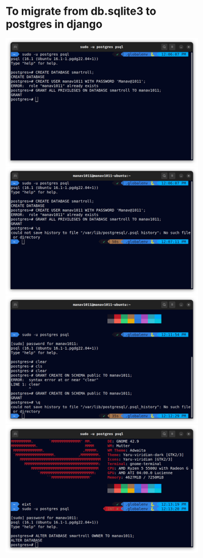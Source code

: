 # To migrate from db.sqlite3 to postgres in django

![1](image/postgrestodjango/1.png)
![2](image/postgrestodjango/2.png)
![3](image/postgrestodjango/3.png)
![4](image/postgrestodjango/4.png)
